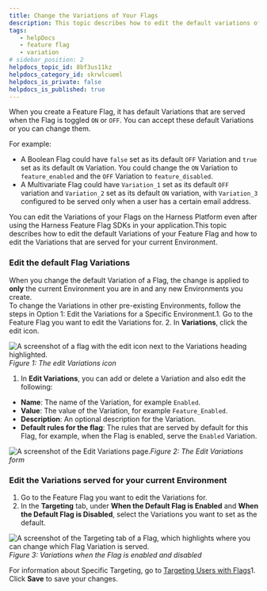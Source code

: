 ```yaml
---
title: Change the Variations of Your Flags
description: This topic describes how to edit the default variations of your feature flag.
tags: 
   - helpDocs
   - feature flag
   - variation
# sidebar_position: 2
helpdocs_topic_id: 8bf3us11kz
helpdocs_category_id: skrwlcueml
helpdocs_is_private: false
helpdocs_is_published: true
---
```


When you create a Feature Flag, it has default Variations that are served when the Flag is toggled `ON` or `OFF`. You can accept these default Variations or you can change them. 

For example:

* A Boolean Flag could have `false` set as its default `OFF` Variation and `true` set as its default `ON` Variation. You could change the `ON` Variation to `feature_enabled` and the `OFF` Variation to `feature_disabled`.
* A Multivariate Flag could have `Variation_1` set as its default `OFF` variation and `Variation_2` set as its default `ON` variation, with `Variation_3` configured to be served only when a user has a certain email address.

You can edit the Variations of your Flags on the Harness Platform even after using the Harness Feature Flag SDKs in your application.This topic describes how to edit the default Variations of your Feature Flag and how to edit the Variations that are served for your current Environment.

### Edit the default Flag Variations

When you change the default Variation of a Flag, the change is applied to **only** the current Environment you are in and any new Environments you create.  
To change the Variations in other pre-existing Environments, follow the steps in Option 1: Edit the Variations for a Specific Environment.1. Go to the Feature Flag you want to edit the Variations for.
2. In **Variations**, click the edit icon.

![A screenshot of a flag with the edit icon next to the Variations heading highlighted.](https://files.helpdocs.io/kw8ldg1itf/articles/8bf3us11kz/1657794955710/screenshot-2022-07-14-at-11-35-08.png)*Figure 1: The edit Variations icon*

1. In **Edit Variations**, you can add or delete a Variation and also edit the following:
* **Name**: The name of the Variation, for example `Enabled`.
* **Value**: The value of the Variation, for example `Feature_Enabled`.
* **Description**: An optional description for the Variation.
* **Default rules for the flag**: The rules that are served by default for this Flag, for example, when the Flag is enabled, serve the `Enabled` Variation.

![A screenshot of the Edit Variations page. ](https://files.helpdocs.io/kw8ldg1itf/articles/8bf3us11kz/1657795766706/screenshot-2022-07-14-at-11-37-02.png)*Figure 2: The Edit Variations form*

### Edit the Variations served for your current Environment

1. Go to the Feature Flag you want to edit the Variations for.
2. In the **Targeting** tab, under **When the Default Flag is Enabled** and **When the Default Flag is Disabled**, select the Variations you want to set as the default.

![A screenshot of the Targeting tab of a Flag, which highlights where you can change which Flag Variation is served. ](https://files.helpdocs.io/kw8ldg1itf/articles/8bf3us11kz/1657794755459/p-0-gv-4-ni-0-fhujgg-i-my-l-he-sa-lqj-slb-iuhv-cg-3-jv-f-26-n-04-su-yebvk-4-r-1-yw-7-fsbr-1-crz-bn-2-f-cjn-vw-lzh-yaohzih-iauih-ag-4-vpecpiap-jci-twek-gw-s-4-g-6-ox-4-l-7-n-ubcosn-qe-njf-caux-kw-9-xor-is-eg)*Figure 3: Variations when the Flag is enabled and disabled*

For information about Specific Targeting, go to [Targeting Users with Flags](/article/xf3hmxbaji-targeting-users-with-flags)1. Click **Save** to save your changes.

